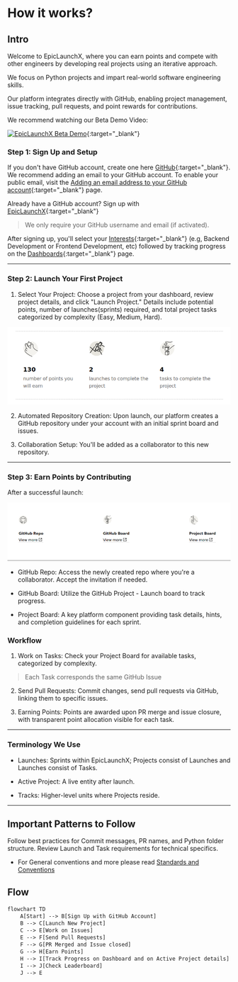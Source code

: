 # How it works?

## Intro

Welcome to EpicLaunchX, where you can earn points and compete with other engineers by developing real projects using an iterative approach. 

We focus on Python projects and impart real-world software engineering skills.

Our platform integrates directly with GitHub, enabling project management, issue tracking, pull requests, and point rewards for contributions.

We recommend watching our Beta Demo Video:

[![EpicLaunchX Beta Demo](https://img.youtube.com/vi/pHyYsLbIl5A/0.jpg)](https://www.youtube.com/watch?v=pHyYsLbIl5A){:target="_blank"}


### Step 1: Sign Up and Setup

If you don't have GitHub account, create one here [GitHub](https://github.com/signup){:target="_blank"}.
We recommend adding an email to your GitHub account. To enable your public email, visit the [Adding an email address to your GitHub account](https://docs.github.com/en/account-and-profile/setting-up-and-managing-your-personal-account-on-github/managing-email-preferences/adding-an-email-address-to-your-github-account){:target="_blank"} page.

Already have a GitHub account? Sign up with [EpicLaunchX](https://beta.epiclaunchx.io/accounts/signup/){:target="_blank"}

> We only require your GitHub username and email (if activated).

After signing up, you'll select your [Interests](https://beta.epiclaunchx.io/interests/){:target="_blank"} (e.g, Backend Development or Frontend Development, etc)
followed by tracking progress on the [Dashboards](https://beta.epiclaunchx.io/dashboard/){:target="_blank"} page.

---

### Step 2: Launch Your First Project

1. Select Your Project: Choose a project from your dashboard, review project details, and click "Launch Project." Details include potential points, number of launches(sprints) required, and total project tasks categorized by complexity (Easy, Medium, Hard).

![Project Details](assets/project_details.png)

2. Automated Repository Creation: Upon launch, our platform creates a GitHub repository under your account with an initial sprint board and issues.

3. Collaboration Setup: You'll be added as a collaborator to this new repository.


---

### Step 3: Earn Points by Contributing

After a successful launch:

![Launch Success](assets/launch_success.png)

- GitHub Repo: Access the newly created repo where you're a collaborator. Accept the invitation if needed.

- GitHub Board: Utilize the GitHub Project - Launch board to track progress.

- Project Board: A key platform component providing task details, hints, and completion guidelines for each sprint.


### Workflow

1. Work on Tasks: Check your Project Board for available tasks, categorized by complexity.

> Each Task corresponds the same GitHub Issue

2. Send Pull Requests: Commit changes, send pull requests via GitHub, linking them to specific issues.

3. Earning Points: Points are awarded upon PR merge and issue closure, with transparent point allocation visible for each task.


---

### Terminology We Use

- Launches: Sprints within EpicLaunchX; Projects consist of Launches and Launches consist of Tasks.

- Active Project: A live entity after launch.

- Tracks: Higher-level units where Projects reside.


---

## Important Patterns to Follow

Follow best practices for Commit messages, PR names, and Python folder structure. Review Launch and Task requirements for technical specifics.

* For General conventions and more please read [Standards and Conventions](./standards-conventions.md)

## Flow

```mermaid
flowchart TD
    A[Start] --> B[Sign Up with GitHub Account]
    B --> C[Launch New Project]
    C --> E[Work on Issues]
    E --> F[Send Pull Requests]
    F --> G[PR Merged and Issue closed]
    G --> H[Earn Points]
    H --> I[Track Progress on Dashboard and on Active Project details]
    I --> J[Check Leaderboard]
    J --> E

```